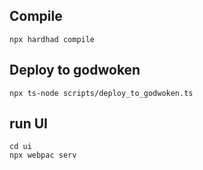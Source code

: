 ## Compile

```
npx hardhad compile

```

## Deploy to godwoken

```
npx ts-node scripts/deploy_to_godwoken.ts

```

## run UI

```
cd ui
npx webpac serv
```

